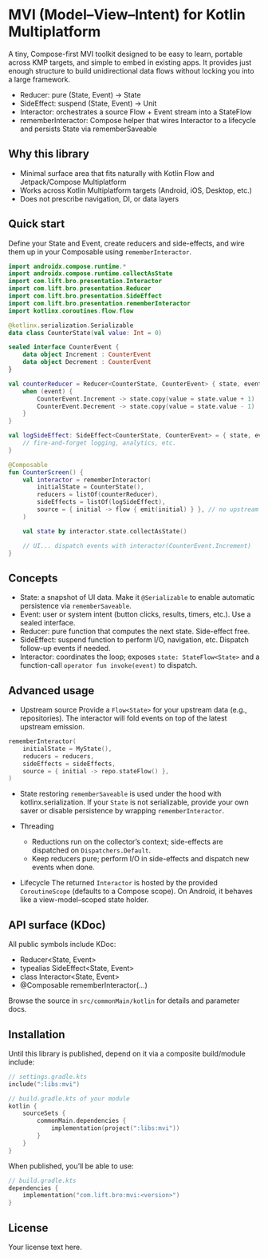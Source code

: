 # MVI (Model–View–Intent) for Kotlin Multiplatform

A tiny, Compose-first MVI toolkit designed to be easy to learn, portable across KMP targets, and simple to embed in existing apps. It provides just enough structure to build unidirectional data flows without locking you into a large framework.

- Reducer: pure (State, Event) -> State
- SideEffect: suspend (State, Event) -> Unit
- Interactor: orchestrates a source Flow<State> + Event stream into a StateFlow<State>
- rememberInteractor: Compose helper that wires Interactor to a lifecycle and persists State via rememberSaveable

## Why this library
- Minimal surface area that fits naturally with Kotlin Flow and Jetpack/Compose Multiplatform
- Works across Kotlin Multiplatform targets (Android, iOS, Desktop, etc.)
- Does not prescribe navigation, DI, or data layers

## Quick start

Define your State and Event, create reducers and side-effects, and wire them up in your Composable using `rememberInteractor`.

```kotlin path=null start=null
import androidx.compose.runtime.*
import androidx.compose.runtime.collectAsState
import com.lift.bro.presentation.Interactor
import com.lift.bro.presentation.Reducer
import com.lift.bro.presentation.SideEffect
import com.lift.bro.presentation.rememberInteractor
import kotlinx.coroutines.flow.flow

@kotlinx.serialization.Serializable
data class CounterState(val value: Int = 0)

sealed interface CounterEvent {
    data object Increment : CounterEvent
    data object Decrement : CounterEvent
}

val counterReducer = Reducer<CounterState, CounterEvent> { state, event ->
    when (event) {
        CounterEvent.Increment -> state.copy(value = state.value + 1)
        CounterEvent.Decrement -> state.copy(value = state.value - 1)
    }
}

val logSideEffect: SideEffect<CounterState, CounterEvent> = { state, event ->
    // fire-and-forget logging, analytics, etc.
}

@Composable
fun CounterScreen() {
    val interactor = rememberInteractor(
        initialState = CounterState(),
        reducers = listOf(counterReducer),
        sideEffects = listOf(logSideEffect),
        source = { initial -> flow { emit(initial) } }, // no upstream flow in this example
    )

    val state by interactor.state.collectAsState()

    // UI... dispatch events with interactor(CounterEvent.Increment)
}
```

## Concepts

- State: a snapshot of UI data. Make it `@Serializable` to enable automatic persistence via `rememberSaveable`.
- Event: user or system intent (button clicks, results, timers, etc.). Use a sealed interface.
- Reducer: pure function that computes the next state. Side-effect free.
- SideEffect: suspend function to perform I/O, navigation, etc. Dispatch follow-up events if needed.
- Interactor: coordinates the loop; exposes `state: StateFlow<State>` and a function-call `operator fun invoke(event)` to dispatch.

## Advanced usage

- Upstream source
  Provide a `Flow<State>` for your upstream data (e.g., repositories). The interactor will fold events on top of the latest upstream emission.

```kotlin path=null start=null
rememberInteractor(
    initialState = MyState(),
    reducers = reducers,
    sideEffects = sideEffects,
    source = { initial -> repo.stateFlow() },
)
```

- State restoring
  `rememberSaveable` is used under the hood with kotlinx.serialization. If your `State` is not serializable, provide your own saver or disable persistence by wrapping `rememberInteractor`.

- Threading
  - Reductions run on the collector’s context; side-effects are dispatched on `Dispatchers.Default`.
  - Keep reducers pure; perform I/O in side-effects and dispatch new events when done.

- Lifecycle
  The returned `Interactor` is hosted by the provided `CoroutineScope` (defaults to a Compose scope). On Android, it behaves like a view-model–scoped state holder.

## API surface (KDoc)

All public symbols include KDoc:
- Reducer<State, Event>
- typealias SideEffect<State, Event>
- class Interactor<State, Event>
- @Composable rememberInteractor(...)

Browse the source in `src/commonMain/kotlin` for details and parameter docs.

## Installation

Until this library is published, depend on it via a composite build/module include:

```kotlin path=null start=null
// settings.gradle.kts
include(":libs:mvi")

// build.gradle.kts of your module
kotlin {
    sourceSets {
        commonMain.dependencies {
            implementation(project(":libs:mvi"))
        }
    }
}
```

When published, you’ll be able to use:

```kotlin path=null start=null
// build.gradle.kts
dependencies {
    implementation("com.lift.bro:mvi:<version>")
}
```

## License

Your license text here.
